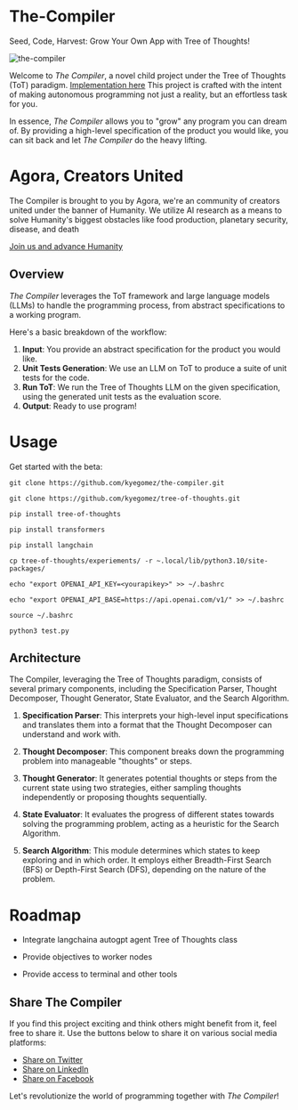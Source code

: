 # The-Compiler
Seed, Code, Harvest: Grow Your Own App with Tree of Thoughts!

![the-compiler](the-compiler.png)

Welcome to _The Compiler_, a novel child project under the Tree of Thoughts (ToT) paradigm. [Implementation here](https://github.com/kyegomez/tree-of-thoughts) This project is crafted with the intent of making autonomous programming not just a reality, but an effortless task for you.

In essence, _The Compiler_ allows you to "grow" any program you can dream of. By providing a high-level specification of the product you would like, you can sit back and let _The Compiler_ do the heavy lifting.

# Agora, Creators United
The Compiler is brought to you by Agora, we're an community of creators united under the banner of Humanity.
We utilize AI research as a means to solve Humanity's biggest obstacles like food production, planetary security, disease, and death

[Join us and advance Humanity](https://discord.gg/qUtxnK2NMf)

## Overview

_The Compiler_ leverages the ToT framework and large language models (LLMs) to handle the programming process, from abstract specifications to a working program.

Here's a basic breakdown of the workflow:

1. **Input**: You provide an abstract specification for the product you would like.
2. **Unit Tests Generation**: We use an LLM on ToT to produce a suite of unit tests for the code.
3. **Run ToT**: We run the Tree of Thoughts LLM on the given specification, using the generated unit tests as the evaluation score.
4. **Output**: Ready to use program!


# Usage
Get started with the beta:

```git clone https://github.com/kyegomez/the-compiler.git```

```git clone https://github.com/kyegomez/tree-of-thoughts.git```

```pip install tree-of-thoughts```

```pip install transformers```

```pip install langchain```

```cp tree-of-thoughts/experiements/ -r ~.local/lib/python3.10/site-packages/```

```echo "export OPENAI_API_KEY=<yourapikey>" >> ~/.bashrc```

```echo "export OPENAI_API_BASE=https://api.openai.com/v1/" >> ~/.bashrc```

```source ~/.bashrc```

```python3 test.py```

## Architecture

The Compiler, leveraging the Tree of Thoughts paradigm, consists of several primary components, including the Specification Parser, Thought Decomposer, Thought Generator, State Evaluator, and the Search Algorithm.

1. **Specification Parser**: This interprets your high-level input specifications and translates them into a format that the Thought Decomposer can understand and work with.

2. **Thought Decomposer**: This component breaks down the programming problem into manageable "thoughts" or steps.

3. **Thought Generator**: It generates potential thoughts or steps from the current state using two strategies, either sampling thoughts independently or proposing thoughts sequentially.

4. **State Evaluator**: It evaluates the progress of different states towards solving the programming problem, acting as a heuristic for the Search Algorithm.

5. **Search Algorithm**: This module determines which states to keep exploring and in which order. It employs either Breadth-First Search (BFS) or Depth-First Search (DFS), depending on the nature of the problem.

# Roadmap

- Integrate langchaina autogpt agent Tree of Thoughts class

- Provide objectives to worker nodes

- Provide access to terminal and other tools

## Share The Compiler

If you find this project exciting and think others might benefit from it, feel free to share it. Use the buttons below to share it on various social media platforms:

- [Share on Twitter](http://twitter.com/share?text=Check%20out%20The%20Compiler%20project%20on%20GitHub!%20It%20allows%20you%20to%20autonomously%20create%20programs%20using%20abstract%20specifications.&url=https://github.com/kyegomez/the-compiler)
- [Share on LinkedIn](http://www.linkedin.com/shareArticle?mini=true&url=https://github.com/kyegomez/the-compiler&title=The%20Compiler%20Project&summary=This%20project%20is%20a%20revolution%20in%20autonomous%20programming!%20Check%20it%20out%20on%20GitHub.)
- [Share on Facebook](http://www.facebook.com/sharer.php?u=https://github.com/kyegomez/the-compiler)

Let's revolutionize the world of programming together with _The Compiler_!
